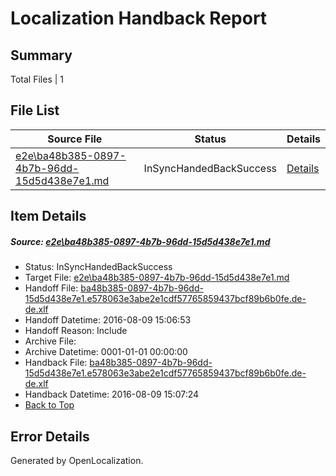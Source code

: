 # <a name='report-top'></a> Localization Handback Report

## Summary
 Total Files | 1

## File List
 Source File | Status | Details 
 ----------- | ------ | ------- 
 [e2e\ba48b385-0897-4b7b-96dd-15d5d438e7e1.md](https://github.com/OpenLocalizationTestOrg/oltest/blob/28fda03f70e7a0c19b4c8e23d39f8cf930cdd540/e2e/ba48b385-0897-4b7b-96dd-15d5d438e7e1.md) | InSyncHandedBackSuccess | [Details](#2f5c94f2919c40880df7b59dc3068b558fb5ee5d4)

## Item Details
##### <a name='2f5c94f2919c40880df7b59dc3068b558fb5ee5d4'></a> Source: [e2e\ba48b385-0897-4b7b-96dd-15d5d438e7e1.md](https://github.com/OpenLocalizationTestOrg/oltest/blob/28fda03f70e7a0c19b4c8e23d39f8cf930cdd540/e2e/ba48b385-0897-4b7b-96dd-15d5d438e7e1.md)
* Status: InSyncHandedBackSuccess
* Target File: [e2e\ba48b385-0897-4b7b-96dd-15d5d438e7e1.md](https://github.com/OpenLocalizationTestOrg/ol-test-dede/blob/61ff396d2f2c659560b8e18fa4ac0860634edf3e/e2e/ba48b385-0897-4b7b-96dd-15d5d438e7e1.md)
* Handoff File: [ba48b385-0897-4b7b-96dd-15d5d438e7e1.e578063e3abe2e1cdf57765859437bcf89b6b0fe.de-de.xlf](https://github.com/OpenLocalizationTestOrg/olhandoff-e2e/blob/f6e5553476874a502776e06d0d0f4d427ec68fb8/ol-handoff/OpenLocalizationTestOrg/ol-test-dede/ci/ht/ba48b385-0897-4b7b-96dd-15d5d438e7e1.e578063e3abe2e1cdf57765859437bcf89b6b0fe.de-de.xlf)
* Handoff Datetime: 2016-08-09 15:06:53
* Handoff Reason: Include
* Archive File: 
* Archive Datetime: 0001-01-01 00:00:00
* Handback File: [ba48b385-0897-4b7b-96dd-15d5d438e7e1.e578063e3abe2e1cdf57765859437bcf89b6b0fe.de-de.xlf](https://github.com/OpenLocalizationTestOrg/olhandback-e2e/blob/9aa69e80deda7a4db69751e94e45163b4bda417e/ol-handback/OpenLocalizationTestOrg/ol-test-dede/ci/ht/ba48b385-0897-4b7b-96dd-15d5d438e7e1.e578063e3abe2e1cdf57765859437bcf89b6b0fe.de-de.xlf)
* Handback Datetime: 2016-08-09 15:07:24
* [Back to Top](#report-top)


## Error Details

Generated by OpenLocalization.
